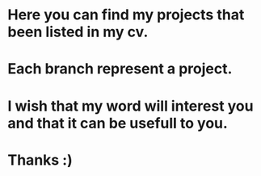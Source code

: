 # Here you can find my projects that been listed in my cv.
# Each branch represent a project.
# I wish that my word will interest you and that it can be usefull to you.
# Thanks :)
